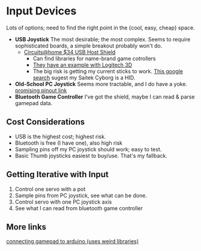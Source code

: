 # Input Devices
Lots of options; need to find the right point in the {cool, easy, cheap} space.
- **USB Joystick** The most desirable; the most complex. Seems to require sophisticated boards, a simple breakout probably won't do.
  - [Circuits@home $34 USB Host Shield](http://shop.tkjelectronics.dk/product_info.php?products_id=43)
       - Can find libraries for name-brand game cotrollers
       - [They have an example with Logitech 3D](https://www.circuitsathome.com/mcu/using-logitech-extreme-3d-pro-joystick-with-arduino-hid-library/)
       - The big risk is getting my current sticks to work.  [This google search](https://www.google.com/search?ei=SQfqW8-yI5q70PEPs52o2A8&q=is+saitek+cyborg+stick+a+HID+device&oq=is+saitek+cyborg+stick+a+HID+device&gs_l=psy-ab.3..33i299l3.17461.28094..28463...0.0..0.92.2125.35......0....1..gws-wiz.......0j0i71j0i131j0i67j0i3j0i13j0i22i30j33i22i29i30j33i160.pyWuD3VB1Qk) sugest my Saitek Cyborg is a HID.
- **Old-School PC Joystick** Seems more tractable, and I do have a yoke.  
[promising  pinout link](https://allpinouts.org/pinouts/connectors/input_device/joystick-pc-gameport/)
- **Bluetooth Game Controller** I've got the shield, maybe I can read & parse gamepad data.

## Cost Considerations
- USB is the highest cost; highest risk.
- Bluetooth is free (I have one), also high risk
- Sampling pins off my PC joystick should work; easy to test.
- Basic Thumb joysticks easiest to buy/use. That's my fallback.

## Getting Iterative with Input
1. Control one servo with a pot
1. Sample pins from PC joystick, see what can be done.
1. Control servo with one PC joystick axis
1. See what I can read from bluetooth game controller

## More links
[connecting gamepad to arduino (uses weird libraries)](https://www.makeuseof.com/tag/arduino-robot-game-controller/)